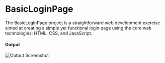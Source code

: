 # BasicLoginPage
The BasicLoginPage project is a straightforward web development exercise aimed at creating a simple yet functional login page using the core web technologies: HTML, CSS, and JavaScript. 


#### Output
![Output Screenshot](assets/images/output.png)